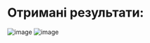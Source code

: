 # Отримані результати:

![image](https://github.com/zerorchik/MIT_labs/assets/103893849/d433f461-f607-462e-83d2-a87f747f3a41)
![image](https://github.com/zerorchik/MIT_labs/assets/103893849/0e9a90fd-4907-4b20-ad00-0d9ae29f9e93)
